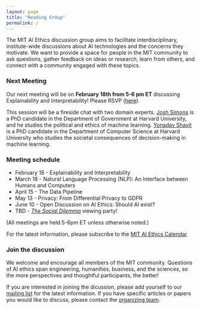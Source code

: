 ```yaml
---
layout: page
title: "Reading Group"
permalink: /
---
```


The MIT AI Ethics discussion group aims to facilitate interdisciplinary, institute-wide discussions about AI technologies and the concerns they motivate. We want to provide a space for people in the MIT community to ask questions, gather feedback on ideas or research, learn from others, and connect with a community engaged with these topics. 

### Next Meeting

Our next meeting will be on <b>February 18th from 5-6 pm ET</b> discussing Explainability and Interpretability! Please RSVP ([here](https://docs.google.com/forms/d/e/1FAIpQLScJhFfk8JQodzi3V0hZPpb1VZn_6jNolbFuqMQmULR4F8MgYQ/viewform)). 

This session will be a fireside chat with two domain experts. [Josh Simons](https://scholar.harvard.edu/joshua-simons/home) is a PhD candidate in the Department of Government at Harvard University, and he studies the political and ethics of machine learning. [Yonadav Shavit](https://yonadavshavit.com/) is a PhD candidate in the Department of Computer Science at Harvard University who studies the societal consequences of decision-making in machine learning. 

### Meeting schedule

* February 18 - Explainability and Interpretability 
* March 18 - Natural Language Processing (NLP): An Interface between Humans and Computers 
* April 15 - The Data Pipeline
* May 13 - Privacy: From Differential Privacy to GDPR 
* June 10 - Open Discussion on AI Ethics: Should AI exist? 
* TBD - <i>[The Social Dilemma](https://www.youtube.com/watch?v=uaaC57tcci0)</i> viewing party!

(All meetings are held 5-6pm ET unless otherwise noted.)

For the latest information, please subscribe to the [MIT AI Ethics Calendar](https://calendar.google.com/calendar/u/0/embed?src=uqgrqa3k3rnkpl33rj37bqu5o4@group.calendar.google.com&ctz=America/New_York).

### Join the discussion

We welcome and encourage all members of the MIT community. Questions of AI ethics span engineering, humanities, business, and the sciences, so the more perspectives and thoughtful participants, the better! 

If you are interested in joining the dicussion, please add yourself to our [mailing list](https://groups.mit.edu/webmoira/list/ai-ethics) for the latest information. If you have specific articles or papers you would like to discuss, please contact the [organizing team](https://mitaiethics.github.io/organizers). 

